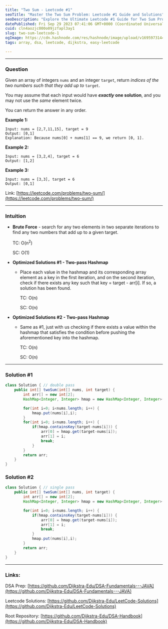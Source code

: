 ```yaml
---
title: "Two Sum - Leetcode #1"
seoTitle: "Master the Two Sum Problem: Leetcode #1 Guide and Solutions"
seoDescription: "Explore the Ultimate Leetcode #1 Guide for Two Sum Problem. Find Expert Solutions, Step-by-Step Tutorials, and Pro Tips to Master this Coding Challenge. Ele"
datePublished: Fri Sep 29 2023 07:41:06 GMT+0000 (Coordinated Universal Time)
cuid: cln4aozjc000o09jzfapl3ay1
slug: two-sum-leetcode-1
ogImage: https://cdn.hashnode.com/res/hashnode/image/upload/v1695973144429/08fe4abc-412c-4c03-8fe3-ba9bc37f4f8a.png
tags: array, dsa, leetcode, dijkstra, easy-leetcode

---
```


---

### Question

Given an array of integers `nums` and an integer `target`, return *indices of the two numbers such that they add up to* `target`.

You may assume that each input would have ***exactly* one solution**, and you may not use the *same* element twice.

You can return the answer in any order.

**Example 1:**

```plaintext
Input: nums = [2,7,11,15], target = 9
Output: [0,1]
Explanation: Because nums[0] + nums[1] == 9, we return [0, 1].
```

**Example 2:**

```plaintext
Input: nums = [3,2,4], target = 6
Output: [1,2]
```

**Example 3:**

```plaintext
Input: nums = [3,3], target = 6
Output: [0,1]
```

Link: [https://leetcode.com/problems/two-sum/](https://leetcode.com/problems/two-sum/)

---

### Intuition

* **Brute Force** - search for any two elements in two separate iterations to find any two numbers that add up to a given target.
    
    TC: O(n<sup>2</sup>)
    
    SC: O(1)
    
* **Optimized Solutions #1 - Two-pass Hashmap**
    
    * Place each value in the hashmap and its corresponding array element as a key in the first iteration, and on the second iteration, check if there exists any key such that key = target - arr\[i\]. If so, a solution has been found.
        
        TC: O(n)
        
        SC: O(n)
        
* **Optimized Solutions #2 - Two-pass Hashmap**
    
    * Same as #1, just with us checking if there exists a value within the hashmap that satisfies the condition before pushing the aforementioned key into the hashmap.
        
        TC: O(n)
        
        SC: O(n)
        

---

### Solution #1

```java
class Solution { // double pass
    public int[] twoSum(int[] nums, int target) {
        int arr[] = new int[2];
        HashMap<Integer, Integer> hmap = new HashMap<Integer, Integer>();

        for(int i=0; i<nums.length; i++) {
            hmap.put(nums[i],i);
        }
        for(int i=0; i<nums.length; i++) {
            if(hmap.containsKey(target-nums[i])) {
                arr[0] = hmap.get(target-nums[i]);
                arr[1] = i;
                break;
            }
        }
        return arr;
    }
}
```

### Solution #2

```java
class Solution { // single pass
    public int[] twoSum(int[] nums, int target) {
        int arr[] = new int[2];
        HashMap<Integer, Integer> hmap = new HashMap<Integer, Integer>();

        for(int i=0; i<nums.length; i++) {
            if(hmap.containsKey(target-nums[i])) {
                arr[0] = hmap.get(target-nums[i]);
                arr[1] = i;
                break;
            }
            hmap.put(nums[i],i);
        }
        return arr;
    }
}
```

---

### Links:

DSA Prep: [https://github.com/Dijkstra-Edu/DSA-Fundamentals---JAVA](https://github.com/Dijkstra-Edu/DSA-Fundamentals---JAVA)

Leetcode Solutions: [https://github.com/Dijkstra-Edu/LeetCode-Solutions](https://github.com/Dijkstra-Edu/LeetCode-Solutions)

Root Repository: [https://github.com/Dijkstra-Edu/DSA-Handbook](https://github.com/Dijkstra-Edu/DSA-Handbook)